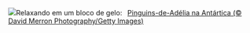 ![](https://www.bing.com/th?id=OHR.AdelieWPD_PT-BR5302212413_UHD.jpg&w=1000)Relaxando em um bloco de gelo:&nbsp;&ensp;[Pinguins-de-Adélia na Antártica (© David Merron Photography/Getty Images)](https://www.bing.com/th?id=OHR.AdelieWPD_PT-BR5302212413_UHD.jpg)
<br><br/>
